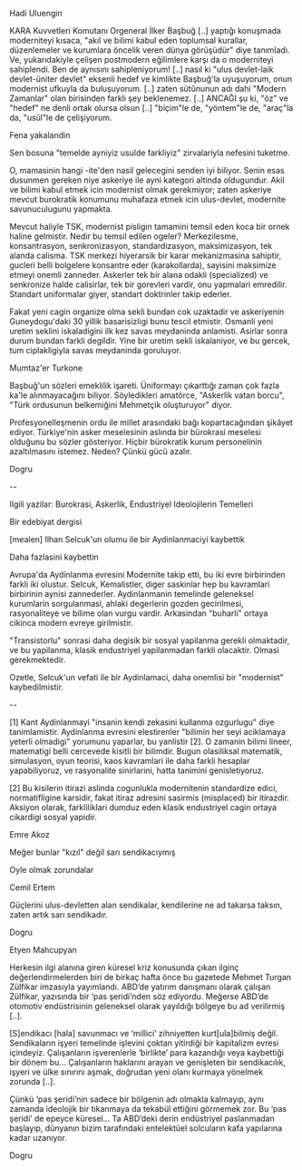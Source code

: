 
Hadi Uluengin

KARA Kuvvetleri Komutanı Orgeneral İlker Başbuğ [..] yaptığı konuşmada moderniteyi kısaca, "akıl ve bilimi kabul eden toplumsal kurallar, düzenlemeler ve kurumlara öncelik veren dünya görüşüdür" diye tanımladı. Ve, yukarıdakiyle çelişen postmodern eğilimlere karşı da o moderniteyi sahiplendi. Ben de aynısını sahipleniyorum! [..] nasıl ki "ulus devlet-laik devlet-üniter devlet" eksenli hedef ve kimlikte Başbuğ'la uyuşuyorum, onun modernist ufkuyla da buluşuyorum. [..] zaten sütûnunun adı dahi "Modern Zamanlar" olan birisinden farklı şey beklenemez. [..] ANCAĞI şu ki, "öz" ve "hedef" ne denli ortak olursa olsun [..] "biçim"le de, "yöntem"le de, "araç"la da, "usûl"le de çelişiyorum.

Fena yakalandin

Sen bosuna "temelde ayniyiz usulde farkliyiz" zirvalariyla nefesini tuketme.

O, mamasinin hangi -ite'den nasil gelecegini senden iyi biliyor. Senin esas dusunmen gereken niye askeriye ile ayni kategori altinda oldugundur. Akil ve bilimi kabul etmek icin modernist olmak gerekmiyor; zaten askeriye mevcut burokratik konumunu muhafaza etmek icin ulus-devlet, modernite savunuculugunu yapmakta.

Mevcut haliyle TSK, modernist pisligin tamamini temsil eden koca bir ornek haline gelmistir. Nedir bu temsil edilen ogeler? Merkezilesme, konsantrasyon, senkronizasyon, standardizasyon, maksimizasyon, tek alanda calisma. TSK merkezi hiyerarsik bir karar mekanizmasina sahiptir, gucleri belli bolgelere konsantre eder (karakollarda), sayisini maksimize etmeyi onemli zanneder. Askerler tek bir alana odakli (specialized) ve senkronize halde calisirlar, tek bir gorevleri vardir, onu yapmalari emredilir. Standart uniformalar giyer, standart doktrinler takip ederler.

Fakat yeni cagin organize olma sekli bundan cok uzaktadir ve askeriyenin Guneydogu'daki 30 yillik basarisizligi bunu tescil etmistir. Osmanli yeni uretim seklini iskaladigini ilk kez savas meydaninda anlamisti. Asirlar sonra durum bundan farkli degildir. Yine bir uretim sekli iskalaniyor, ve bu gercek, tum ciplakligiyla savas meydaninda goruluyor.

Mumtaz'er Turkone

Başbuğ'un sözleri emeklilik işareti. Üniformayı çıkarttığı zaman çok fazla ka'le alınmayacağını biliyor. Söyledikleri amatörce, "Askerlik vatan borcu", "Türk ordusunun belkemiğini Mehmetçik oluşturuyor" diyor.

Profesyonelleşmenin ordu ile millet arasındaki bağı kopartacağından şikâyet ediyor. Türkiye'nin asker meselesinin aslında bir bürokrasi meselesi olduğunu bu sözler gösteriyor. Hiçbir bürokratik kurum personelinin azaltılmasını istemez. Neden? Çünkü gücü azalır.

Dogru

--

Ilgili yazilar: Burokrasi, Askerlik, Endustriyel Ideolojilerin Temelleri

Bir edebiyat dergisi

[mealen] Ilhan Selcuk'un olumu ile bir Aydinlanmaciyi kaybettik

Daha fazlasini kaybettin

Avrupa'da Aydinlanma evresini Modernite takip etti, bu iki evre birbirinden farkli iki olustur. Selcuk, Kemalistler, diger saskinlar hep bu kavramlari birbirinin aynisi zannederler. Aydinlanmanin temelinde geleneksel kurumlarin sorgulanmasi, ahlaki degerlerin gozden gecirilmesi, rasyonaliteye ve bilime olan vurgu vardir. Arkasindan "buharli" ortaya cikinca modern evreye girilmistir.

"Transistorlu" sonrasi daha degisik bir sosyal yapilanma gerekli olmaktadir, ve bu yapilanma, klasik endustriyel yapilanmadan farkli olacaktir. Olmasi gerekmektedir.

Ozetle, Selcuk'un vefati ile bir Aydinlamaci, daha onemlisi bir "modernist" kaybedilmistir.

--

[1] Kant Aydinlanmayi "insanin kendi zekasini kullanma ozgurlugu" diye tanimlamistir. Aydinlanma evresini elestirenler "bilimin her seyi aciklamaya yeterli olmadigi" yorumunu yaparlar, bu yanlistir [2]. O zamanin bilimi lineer, matematigi belli cercevede kisitli bir bilimdir. Bugun olasiliksal matematik, simulasyon, oyun teorisi, kaos kavramlari ile daha farkli hesaplar yapabiliyoruz, ve rasyonalite sinirlarini, hatta tanimini genisletiyoruz.

[2] Bu kisilerin itirazi aslinda cogunlukla modernitenin standardize edici, normatifligine karsidir, fakat itiraz adresini sasirmis (misplaced) bir itirazdir. Aksiyon olarak, farkliliklari dumduz eden klasik endustriyel cagin ortaya cikardigi sosyal yapidir.

Emre Akoz

Meğer bunlar "kızıl" değil sarı sendikacıymış

Oyle olmak zorundalar

Cemil Ertem

Güçlerini ulus-devletten alan sendikalar, kendilerine ne ad takarsa taksın, zaten artık sarı sendikadır.

Dogru

Etyen Mahcupyan

Herkesin ilgi alanına giren küresel kriz konusunda çıkan ilginç değerlendirmelerden biri de birkaç hafta önce bu gazetede Mehmet Turgan Zülfikar imzasıyla yayımlandı. ABD’de yatırım danışmanı olarak çalışan Zülfikar, yazısında bir ‘pas şeridi’nden söz ediyordu. Meğerse ABD’de otomotiv endüstrisinin geleneksel olarak yayıldığı bölgeye bu ad verilirmiş [..].

[S]endikacı [hala] savunmacı ve ‘millici’ zihniyetten kurt[ula]bilmiş değil. Sendikaların işyeri temelinde işlevini çoktan yitirdiği bir kapitalizm evresi içindeyiz. Çalışanların işverenlerle ‘birlikte’ para kazandığı veya kaybettiği bir dönem bu... Çalışanların haklarını arayan ve genişleten bir sendikacılık, işyeri ve ülke sınırını aşmak, doğrudan yeni olanı kurmaya yönelmek zorunda [..].

Çünkü ‘pas şeridi’nin sadece bir bölgenin adı olmakla kalmayıp, aynı zamanda ideolojik bir tıkanmaya da tekabül ettiğini görmemek zor. Bu ‘pas şeridi’ de epeyce küresel... Ta ABD’deki derin endüstriyel paslanmadan başlayıp, dünyanın bizim tarafındaki entelektüel solcuların kafa yapılarına kadar uzanıyor.

Dogru

